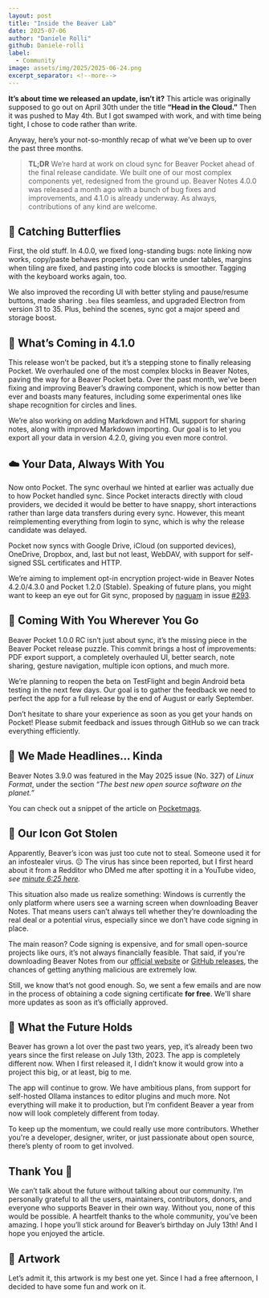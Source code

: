 ```yaml
---
layout: post
title: "Inside the Beaver Lab"
date: 2025-07-06
author: "Daniele Rolli"
github: Daniele-rolli
label:
  - Community
image: assets/img/2025/2025-06-24.png
excerpt_separator: <!--more-->
---
```


**It’s about time we released an update, isn’t it?**<!--more-->
This article was originally supposed to go out on April 30th under the title **“Head in the Cloud.”** Then it was pushed to May 4th. But I got swamped with work, and with time being tight, I chose to code rather than write.

Anyway, here’s your not-so-monthly recap of what we’ve been up to over the past three months.

> **TL;DR**
> We’re hard at work on cloud sync for Beaver Pocket ahead of the final release candidate. We built one of our most complex components yet, redesigned from the ground up. Beaver Notes 4.0.0 was released a month ago with a bunch of bug fixes and improvements, and 4.1.0 is already underway. As always, contributions of any kind are welcome.

## 🦋 Catching Butterflies

First, the old stuff. In 4.0.0, we fixed long-standing bugs: note linking now works, copy/paste behaves properly, you can write under tables, margins when tiling are fixed, and pasting into code blocks is smoother. Tagging with the keyboard works again, too.

We also improved the recording UI with better styling and pause/resume buttons, made sharing `.bea` files seamless, and upgraded Electron from version 31 to 35. Plus, behind the scenes, sync got a major speed and storage boost.

## 👀 What’s Coming in 4.1.0

This release won’t be packed, but it’s a stepping stone to finally releasing Pocket. We overhauled one of the most complex blocks in Beaver Notes, paving the way for a Beaver Pocket beta. Over the past month, we've been fixing and improving Beaver’s drawing component, which is now better than ever and boasts many features, including some experimental ones like shape recognition for circles and lines.

We’re also working on adding Markdown and HTML support for sharing notes, along with improved Markdown importing. Our goal is to let you export all your data in version 4.2.0, giving you even more control.

## ☁️ Your Data, Always With You

Now onto Pocket. The sync overhaul we hinted at earlier was actually due to how Pocket handled sync. Since Pocket interacts directly with cloud providers, we decided it would be better to have snappy, short interactions rather than large data transfers during every sync. However, this meant reimplementing everything from login to sync, which is why the release candidate was delayed.

Pocket now syncs with Google Drive, iCloud (on supported devices), OneDrive, Dropbox, and, last but not least, WebDAV, with support for self-signed SSL certificates and HTTP.

We’re aiming to implement opt-in encryption project-wide in Beaver Notes 4.2.0/4.3.0 and Pocket 1.2.0 (Stable). Speaking of future plans, you might want to keep an eye out for Git sync, proposed by [naguam](https://github.com/naguam) in issue [#293](https://github.com/Beaver-Notes/Beaver-Notes/issues/293).

## 📱 Coming With You Wherever You Go

Beaver Pocket 1.0.0 RC isn’t just about sync, it’s the missing piece in the Beaver Pocket release puzzle. This commit brings a host of improvements: PDF export support, a completely overhauled UI, better search, note sharing, gesture navigation, multiple icon options, and much more.

We’re planning to reopen the beta on TestFlight and begin Android beta testing in the next few days. Our goal is to gather the feedback we need to perfect the app for a full release by the end of August or early September.

Don’t hesitate to share your experience as soon as you get your hands on Pocket! Please submit feedback and issues through GitHub so we can track everything efficiently.

## 📰 We Made Headlines... Kinda

Beaver Notes 3.9.0 was featured in the May 2025 issue (No. 327) of _Linux Format_, under the section _“The best new open source software on the planet.”_

You can check out a snippet of the article on [Pocketmags](https://pocketmags.com/us/linux-format-magazine/may-2025/articles/beaver-notes).

## 👀 Our Icon Got Stolen

Apparently, Beaver’s icon was just too cute not to steal. Someone used it for an infostealer virus. 😐
The virus has since been reported, but I first heard about it from a Redditor who DMed me after spotting it in a YouTube video, _see [minute 6:25 here](https://youtu.be/t-yyVjs-5eA?t=385)._

This situation also made us realize something: Windows is currently the only platform where users see a warning screen when downloading Beaver Notes. That means users can’t always tell whether they’re downloading the real deal or a potential virus, especially since we don’t have code signing in place.

The main reason? Code signing is expensive, and for small open-source projects like ours, it’s not always financially feasible. That said, if you're downloading Beaver Notes from our [official website](https://www.beavernotes.com) or [GitHub releases](https://github.com/Beaver-Notes/Beaver-Notes/releases), the chances of getting anything malicious are extremely low.

Still, we know that’s not good enough. So, we sent a few emails and are now in the process of obtaining a code signing certificate **for free**. We'll share more updates as soon as it’s officially approved.

## 🔮 What the Future Holds

Beaver has grown a lot over the past two years, yep, it’s already been two years since the first release on July 13th, 2023. The app is completely different now. When I first released it, I didn’t know it would grow into a project this big, or at least, big to me.

The app will continue to grow. We have ambitious plans, from support for self-hosted Ollama instances to editor plugins and much more. Not everything will make it to production, but I’m confident Beaver a year from now will look completely different from today.

To keep up the momentum, we could really use more contributors. Whether you're a developer, designer, writer, or just passionate about open source, there’s plenty of room to get involved.

## Thank You 💖

We can’t talk about the future without talking about our community. I’m personally grateful to all the users, maintainers, contributors, donors, and everyone who supports Beaver in their own way. Without you, none of this would be possible. A heartfelt thanks to the whole community, you’ve been amazing. I hope you’ll stick around for Beaver’s birthday on July 13th! And I hope you enjoyed the article.

## 🎨 Artwork

Let’s admit it, this artwork is my best one yet. Since I had a free afternoon, I decided to have some fun and work on it.
